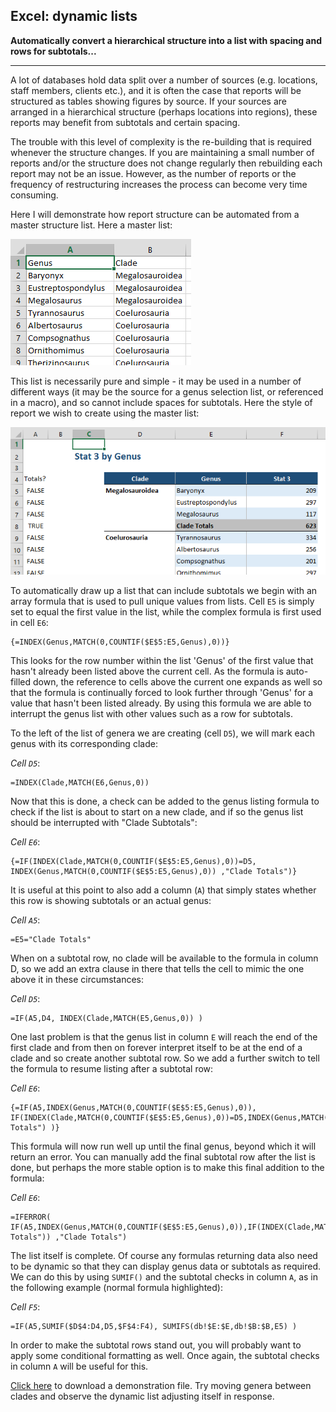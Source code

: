 ## Excel: dynamic lists

**Automatically convert a hierarchical structure into a list with spacing and
rows for subtotals...**

---

A lot of databases hold data split over a number of sources (e.g. locations,
staff members, clients etc.), and it is often the case that reports will be
structured as tables showing figures by source. If your sources are arranged in
a hierarchical structure (perhaps locations into regions), these reports may
benefit from subtotals and certain spacing.

The trouble with this level of complexity is the re-building that is required
whenever the structure changes. If you are maintaining a small number of reports
and/or the structure does not change regularly then rebuilding each report may
not be an issue. However, as the number of reports or the frequency of
restructuring increases the process can become very time consuming.

Here I will demonstrate how report structure can be automated from a master
structure list. Here a master list:

![_](_static/Dynamic_Lists_4.png)

This list is necessarily pure and simple - it may be used in a number of
different ways (it may be the source for a genus selection list, or referenced
in a macro), and so cannot include spaces for subtotals. Here the style of
report we wish to create using the master list:

![_](_static/Dynamic_Lists_3.png)

To automatically draw up a list that can include subtotals we begin with an
array formula that is used to pull unique values from lists. Cell `E5` is simply
set to equal the first value in the list, while the complex formula is first
used in cell `E6`:

```text
{=INDEX(Genus,MATCH(0,COUNTIF($E$5:E5,Genus),0))}
```

This looks for the row number within the list 'Genus' of the first value that
hasn't already been listed above the current cell. As the formula is auto-filled
down, the reference to cells above the current one expands as well so that the
formula is continually forced to look further through 'Genus' for a value that
hasn't been listed already. By using this formula we are able to interrupt the
genus list with other values such as a row for subtotals.

To the left of the list of genera we are creating (cell `D5`), we will mark each
genus with its corresponding clade:

_Cell `D5`_:

```text
=INDEX(Clade,MATCH(E6,Genus,0))
```

Now that this is done, a check can be added to the genus listing formula to
check if the list is about to start on a new clade, and if so the genus list
should be interrupted with "Clade Subtotals":

_Cell `E6`_:

```text
{=IF(INDEX(Clade,MATCH(0,COUNTIF($E$5:E5,Genus),0))=D5, INDEX(Genus,MATCH(0,COUNTIF($E$5:E5,Genus),0)) ,"Clade Totals")}
```

It is useful at this point to also add a column (`A`) that simply states whether
this row is showing subtotals or an actual genus:

_Cell `A5`_:

```text
=E5="Clade Totals"
```

When on a subtotal row, no clade will be available to the formula in column D,
so we add an extra clause in there that tells the cell to mimic the one above it
in these circumstances:

_Cell `D5`_:

```text
=IF(A5,D4, INDEX(Clade,MATCH(E5,Genus,0)) )
```

One last problem is that the genus list in column `E` will reach the end of the
first clade and from then on forever interpret itself to be at the end of a
clade and so create another subtotal row. So we add a further switch to tell the
formula to resume listing after a subtotal row:

_Cell `E6`_:

```text
{=IF(A5,INDEX(Genus,MATCH(0,COUNTIF($E$5:E5,Genus),0)), IF(INDEX(Clade,MATCH(0,COUNTIF($E$5:E5,Genus),0))=D5,INDEX(Genus,MATCH(0,COUNTIF($E$5:E5,Genus),0)),"Clade Totals") )}
```

This formula will now run well up until the final genus, beyond which it will
return an error. You can manually add the final subtotal row after the list is
done, but perhaps the more stable option is to make this final addition to the
formula:

_Cell `E6`_:

```text
=IFERROR( IF(A5,INDEX(Genus,MATCH(0,COUNTIF($E$5:E5,Genus),0)),IF(INDEX(Clade,MATCH(0,COUNTIF($E$5:E5,Genus),0))=D5,INDEX(Genus,MATCH(0,COUNTIF($E$5:E5,Genus),0)),"Clade Totals")) ,"Clade Totals")
```

The list itself is complete. Of course any formulas returning data also need to
be dynamic so that they can display genus data or subtotals as required. We can
do this by using `SUMIF()` and the subtotal checks in column `A`, as in the
following example (normal formula highlighted):

_Cell `F5`_:

```text
=IF(A5,SUMIF($D$4:D4,D5,$F$4:F4), SUMIFS(db!$E:$E,db!$B:$B,E5) )
```

In order to make the subtotal rows stand out, you will probably want to apply
some conditional formatting as well. Once again, the subtotal checks in column
`A` will be useful for this.

[Click here](_static/Dynamic_Lists.xlsx) to download a demonstration file. Try
moving genera between clades and observe the dynamic list adjusting itself in
response.
